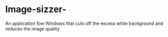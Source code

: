 # Image-sizzer-
An application fow Windows that cuts off the excess white background and reduces the image quality

